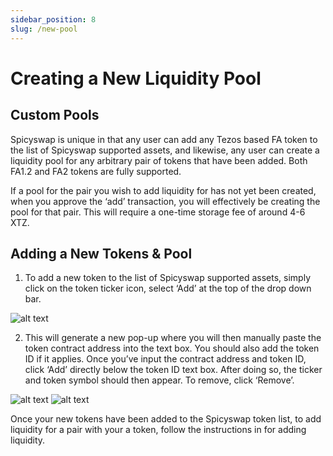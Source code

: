 ```yaml
---
sidebar_position: 8
slug: /new-pool
---
```


# Creating a New Liquidity Pool

## Custom Pools

Spicyswap is unique in that any user can add any Tezos based FA token to the list of Spicyswap supported assets, and likewise, any user can create a liquidity pool for any arbitrary pair of tokens that have been added. Both FA1.2 and FA2 tokens are fully supported.

If a pool for the pair you wish to add liquidity for has not yet been created, when you approve the ‘add’ transaction, you will effectively be creating the pool for that pair. This will require a one-time storage fee of around 4-6 XTZ.


## Adding a New Tokens & Pool

1. To add a new token to the list of Spicyswap supported assets, simply click on the token ticker icon, select ‘Add’ at the top of the drop down bar.

![alt text](/img/addpool.png)

2. This will generate a new pop-up where you will then manually paste the token contract address into the text box. You should also add the token ID if it applies. Once you’ve input the contract address and token ID, click ‘Add’ directly below the token ID text box. After doing so, the ticker and token symbol should then appear. To remove, click ‘Remove’.

![alt text](/img/addtokenaddress.png)
![alt text](/img/removetoken.png)

Once your new tokens have been added to the Spicyswap token list, to add liquidity for a pair with your a token, follow the instructions in for adding liquidity.